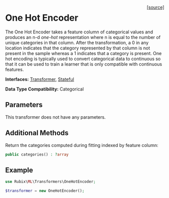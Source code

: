 <span style="float:right;"><a href="https://github.com/RubixML/RubixML/blob/master/src/Transformers/OneHotEncoder.php">[source]</a></span>

# One Hot Encoder
The One Hot Encoder takes a feature column of categorical values and produces an n-d *one-hot* representation where n is equal to the number of unique categories in that column. After the transformation, a 0 in any location indicates that the category represented by that column is not present in the sample whereas a 1 indicates that a category is present. One hot encoding is typically used to convert categorical data to continuous so that it can be used to train a learner that is only compatible with continuous features.

**Interfaces:** [Transformer](api.md#transformer), [Stateful](api.md#stateful)

**Data Type Compatibility:** Categorical

## Parameters
This transformer does not have any parameters.

## Additional Methods
Return the categories computed during fitting indexed by feature column:
```php
public categories() : ?array
```

## Example
```php
use Rubix\ML\Transformers\OneHotEncoder;

$transformer = new OneHotEncoder();
```